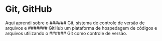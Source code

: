 # Git, GitHub 

Aqui aprendi sobre o ###### Git, sistema de controle de versão de arquivos e ####### GitHub um plataforma de hospedagem de códigos e arquivos utilizando o ###### Git como controle de versão.

